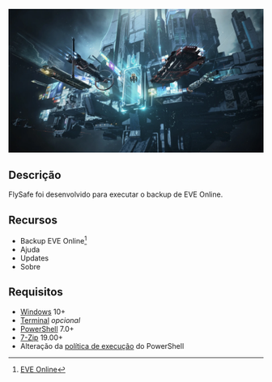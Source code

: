 ![](https://github.com/2uj1m28ohz/flysafe/blob/main/FlySafeScreen.webp)

## Descrição
FlySafe foi desenvolvido para executar o backup de EVE Online.

## Recursos
- Backup EVE Online[^1]
- Ajuda
- Updates
- Sobre

## Requisitos
- [Windows](https://www.microsoft.com/windows) 10+
- [Terminal](https://www.github.com/microsoft/terminal) _opcional_
- [PowerShell](https://www.github.com/powershell/powershell) 7.0+
- [7-Zip](https://www.7-zip.org) 19.00+
- Alteração da [política de execução](https://docs.microsoft.com/powershell/module/microsoft.powershell.core/about/about_execution_policies) do PowerShell

[^1]: [EVE Online](https://www.eveonline.com)
